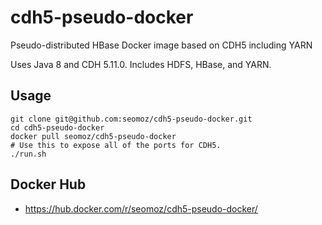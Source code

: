 # cdh5-pseudo-docker
Pseudo-distributed HBase Docker image based on CDH5 including YARN

Uses Java 8 and CDH 5.11.0. Includes HDFS, HBase, and YARN.

## Usage

```
git clone git@github.com:seomoz/cdh5-pseudo-docker.git
cd cdh5-pseudo-docker
docker pull seomoz/cdh5-pseudo-docker
# Use this to expose all of the ports for CDH5.
./run.sh
```

## Docker Hub
* https://hub.docker.com/r/seomoz/cdh5-pseudo-docker/
